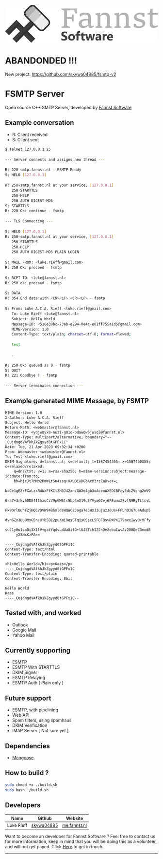 ![Fannst Banner](static/fannst-banner.png)

# ABANDONDED !!!
New project: https://github.com/skywa04885/fsmtp-v2

# FSMTP Server

Open source C++ SMTP Server, developed by [Fannst Software](https://software.fannst.nl)

## Example conversation
* R: Client received
* S: Client sent

```bash
$ telnet 127.0.0.1 25

--- Server connects and assigns new thread ---

R: 220 smtp.fannst.nl - ESMTP Ready
S: HELO [127.0.0.1]

R: 250-smtp.fannst.nl at your service, [127.0.0.1]
   250-STARTTLS
   250-HELP
   250 AUTH DIGEST-MD5
S: STARTTLS
R: 220 Ok: continue - fsmtp

--- TLS Connecting ---

S: HELO [127.0.0.1]
R: 250-smtp.fannst.nl at your service, [127.0.0.1]
   250-STARTTLS
   250-HELP
   250 AUTH DIGEST-MD5 PLAIN LOGIN

S: MAIL FROM: <luke.rieff@gmail.com>
R: 250 Ok: proceed - fsmtp

S: RCPT TO: <luke@fannst.nl>
R: 250 ok: proceed - fsmtp

S: DATA
R: 354 End data with <CR><LF>.<CR><LF> - fsmtp

S: From: Luke A.C.A. Rieff <luke.rieff@gmail.com>
   To: Luke Rieff <luke@fannst.nl>
   Subject: Hello World
   Message-ID: <518e39bc-73ab-e294-0e4c-e81ff755a1d5@gmail.com>
   MIME-Version: 1.0
   Content-Type: text/plain; charset=utf-8; format=flowed;

   test

   .

R: 250 Ok: queued as 0 - fsmtp
S: QUIT
R: 221 Goodbye ! - fsmtp

--- Server terminates connection ---
```

## Example generated MIME Message, by FSMTP

```
MIME-Version: 1.0
X-Author: Luke A.C.A. Rieff
Subject: Hello World
Return-Path: <webmaster@fannst.nl>
Message-ID: <yqjw8yx8-nuzi-g01o-pdawqw5jwsql@fannst.nl>
Content-Type: multipart/alternative; boundary="--_CujdngdVAfkhJkZgyyd0tGPFx1C"
Date: Tue, 21 Apr 2020 09:32:34 +0200
From: Webmaster <webmaster@fannst.nl>
To: Test <luke.rieff@gmail.com>
DKIM-Signature: d=fannst.nl; s=default; t=1587454355; x=1587460355; c=relaxed/relaxed; 
    q=dns/txt; v=1; a=rsa-sha256; h=mime-version:subject:message-id:date:from:to; 
    bh=hjcJt7MMn2BmW1t5n4zsq+OXU8iXDGbAcM3rzZaDveY=; 
    b=Ce1gEZrFXaLzxRdWxFfKItZH3J42xn/GWXe4gb3oAcenWXEDCBFcyEdiZVchg2mV9
     Gra7+3rkv5DDE4IIhzoCiV9p6M5ts5bp4nX19uEYVym6Cej6FEuuxZ7vfN9RyTLtsvL
     Fk9DrlUuhFZjHQCVDVW94BhmldsWQWC2Joga7e3HXJ2ujuzJ6Us+FPLhOJG7ueAdup5
     dvnGZxJUu8MxG5n+UYb5B12puXWiDesSTqjsOSscL5F8FBsvDWPXIT9axxIwyO+MFfy
     su21yHu1soDi3X1lV+gatYqdvLdUa8ifG+lUJZTihIZJnDe8obuIwvAz2O0QeZGmodB
     yXSNxKzPA==

----_CujdngdVAfkhJkZgyyd0tGPFx1C
Content-Type: text/html
Content-Transfer-Encoding: quoted-printable

<h1>Hello World</h1><p>Kaas</p>
----_CujdngdVAfkhJkZgyyd0tGPFx1C
Content-Type: text/plain
Content-Transfer-Encoding: 8bit

Hello World
Kaas
----_CujdngdVAfkhJkZgyyd0tGPFx1C--
```

## Tested with, and worked

* Outlook
* Google Mail
* Yahoo Mail

## Currently supporting

* ESMTP
* ESMTP With STARTTLS
* DKIM Signer
* ESMTP Relaying
* ESMTP Auth ( Plain only )

## Future support

* ESMTP, with pipelining
* Web API
* Spam filters, using spamhaus
* DKIM Verification
* IMAP Server \[ Not sure yet \]

## Dependencies

* [Mongoose](https://github.com/cesanta/mongoose/)

## How to build ?

```bash
sudo chmod +x ./build.sh
sudo bash ./build.sh
```

## Developers

|Name          |Github                                         |Website                                  |
|--------------|-----------------------------------------------|-----------------------------------------|
|Luke Rieff    |[skywa04885](https://github.com/skywa04885)    |[me.fannst.nl](https://me.fannst.nl)     |

Want to become an developer for Fannst Software ? 
Feel free to contact us for more information, keep in mind that you will be doing
this as a volunteer, and will not get payed. Click [Here](https://software.fannst.nl) to get in touch.

---

